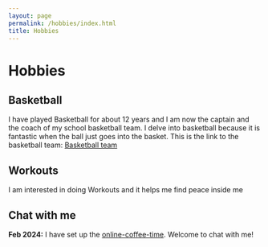 ```yaml
---
layout: page
permalink: /hobbies/index.html
title: Hobbies
---
```


# Hobbies
## Basketball

I have played Basketball for about 12 years and I am now the captain and the coach of my school basketball team. I delve into basketball because it is fantastic when the ball just goes into the basket. This is the link to the basketball team: [Basketball team](https://sam-superlab.github.io/file/Basketball-Team/)

## Workouts
I am interested in doing Workouts and it helps me find peace inside me


## Chat with me

**Feb 2024:** I have set up the [online-coffee-time](https://calendly.com/samrenxuyi/30min). Welcome to chat with me!

